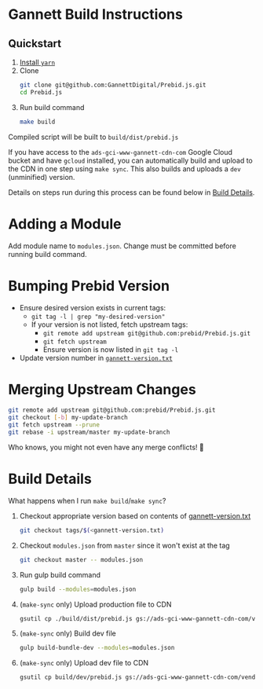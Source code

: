 # Gannett Build Instructions

## Quickstart
1. [Install `yarn`](https://yarnpkg.com/lang/en/docs/install/)
1. Clone
    ```bash
    git clone git@github.com:GannettDigital/Prebid.js.git
    cd Prebid.js
    ```
1. Run build command
    ```bash
    make build
    ```    
Compiled script will be built to `build/dist/prebid.js`

If you have access to the `ads-gci-www-gannett-cdn-com` Google Cloud bucket and have `gcloud` installed, you can automatically build and upload to the CDN in one step using `make sync`. This also builds and uploads a `dev` (unminified) version.

Details on steps run during this process can be found below in [Build Details](#build-details).

# Adding a Module
Add module name to `modules.json`. Change must be committed before running build command.

# Bumping Prebid Version
- Ensure desired version exists in current tags:
    - `git tag -l | grep "my-desired-version"`
    - If your version is not listed, fetch upstream tags:
        - `git remote add upstream git@github.com:prebid/Prebid.js.git`
        - `git fetch upstream`
        - Ensure version is now listed in `git tag -l`
- Update version number in [`gannett-version.txt`](gannett-version.txt)

# Merging Upstream Changes
```bash
git remote add upstream git@github.com:prebid/Prebid.js.git
git checkout [-b] my-update-branch
git fetch upstream --prune
git rebase -i upstream/master my-update-branch
```
Who knows, you might not even have any merge conflicts! :crossed_fingers:

# Build Details
What happens when I run `make build`/`make sync`?

1. Checkout appropriate version based on contents of [gannett-version.txt](gannett-version.txt)
    ```bash
    git checkout tags/$(<gannett-version.txt)
    ```
1. Checkout `modules.json` from `master` since it won't exist at the tag
    ```bash
    git checkout master -- modules.json
    ```
1. Run gulp build command
    ```bash
    gulp build --modules=modules.json
    ```
1. (`make-sync` only) Upload production file to CDN
    ```bash
    gsutil cp ./build/dist/prebid.js gs://ads-gci-www-gannett-cdn-com/vendor/pbjsandwich.min.js
    ```
1. (`make-sync` only) Build dev file
    ```bash
    gulp build-bundle-dev --modules=modules.json
    ```
1. (`make-sync` only) Upload dev file to CDN
    ```bash
    gsutil cp build/dev/prebid.js gs://ads-gci-www-gannett-cdn-com/vendor/pbjsandwich.js
    ```
